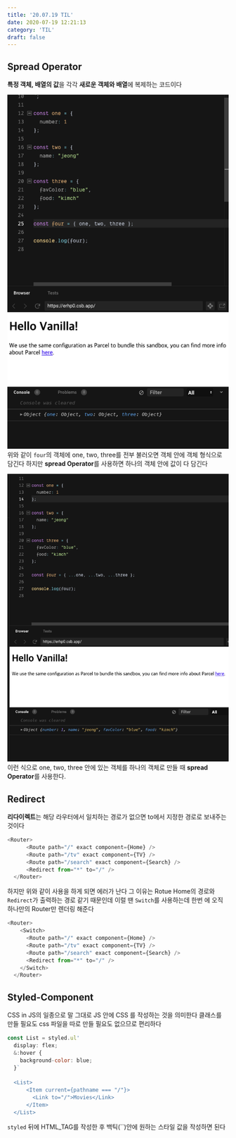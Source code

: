 ```yaml
---
title: '20.07.19 TIL'
date: 2020-07-19 12:21:13
category: 'TIL'
draft: false
---
```


## Spread Operator
**특정 객체, 배열의 값**을 각각 **새로운 객체와 배열**에 복제하는 코드이다

![](./images/spread-operator-before.png)
위와 같이 `four`의 객체에 one, two, three를 전부 불러오면 객체 안에 객체 형식으로 담긴다 하지만 **spread Operator**를 사용하면 하나의 객체 안에 값이 다 담긴다

![](./images/spread-operator-after.png)
이런 식으로 one, two, three 안에 있는 객체를 하나의 객체로 만들 때 **spread Operator**를 사용한다.



## Redirect
**리다이렉트**는 해당 라우터에서 일치하는 경로가 없으면 to에서 지정한 경로로 보내주는 것이다

```javascript
<Router>
      <Route path="/" exact component={Home} />
      <Route path="/tv" exact component={TV} />
      <Route path="/search" exact component={Search} />
      <Redirect from="*" to="/" />
  </Router>
```

하지만 위와 같이 사용을 하게 되면 에러가 난다 그 이유는 Rotue Home의 경로와 `Redirect`가 출력하는 경로  같기 때문인데 이럴 땐 `Switch`를 사용하는데 한번 에 오직 하나만의 Router만 렌더링 해준다

```javascript
<Router>
    <Switch>
      <Route path="/" exact component={Home} />
      <Route path="/tv" exact component={TV} />
      <Route path="/search" exact component={Search} />
      <Redirect from="*" to="/" />
    </Switch>
  </Router>
```



## Styled-Component
CSS in JS의 일종으로 말 그대로 JS 안에 CSS 를 작성하는 것을 의미한다 클래스를 만들 필요도 css 파일을 따로 만들 필요도 없으므로 편리하다

```javascript
const List = styled.ul'
  display: flex;
  &:hover {
    background-color: blue;
  }`

  <List>
      <Item current={pathname === "/"}>
        <Link to="/">Movies</Link>
      </Item>
  </List>
```
`styled` 뒤에 HTML_TAG를 작성한 후 백틱(``)안에 원하는 스타일 값을 작성하면 된다


